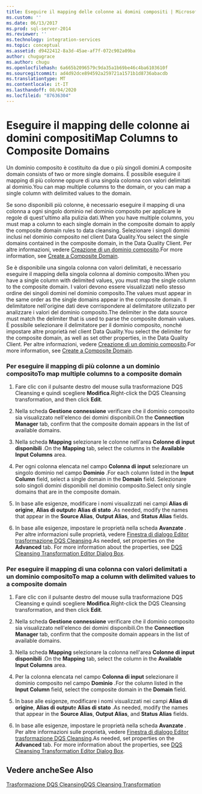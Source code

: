 ```yaml
---
title: Eseguire il mapping delle colonne ai domini compositi | Microsoft Docs
ms.custom: ''
ms.date: 06/13/2017
ms.prod: sql-server-2014
ms.reviewer: ''
ms.technology: integration-services
ms.topic: conceptual
ms.assetid: d9422412-8a3d-45ae-af7f-072c902a09ba
author: chugugrace
ms.author: chugu
ms.openlocfilehash: 6a665b2096579c9da35a1b69be46c4ba6103610f
ms.sourcegitcommit: ad4d92dce894592a259721a1571b1d8736abacdb
ms.translationtype: MT
ms.contentlocale: it-IT
ms.lasthandoff: 08/04/2020
ms.locfileid: "87636304"
---
```

# <a name="map-columns-to-composite-domains"></a><span data-ttu-id="98e62-102">Eseguire il mapping delle colonne ai domini compositi</span><span class="sxs-lookup"><span data-stu-id="98e62-102">Map Columns to Composite Domains</span></span>
  <span data-ttu-id="98e62-103">Un dominio composito è costituito da due o più singoli domini.</span><span class="sxs-lookup"><span data-stu-id="98e62-103">A composite domain consists of two or more single domains.</span></span> <span data-ttu-id="98e62-104">È possibile eseguire il mapping di più colonne oppure di una singola colonna con valori delimitati al dominio.</span><span class="sxs-lookup"><span data-stu-id="98e62-104">You can map multiple columns to the domain, or you can map a single column with delimited values to the domain.</span></span>  
  
 <span data-ttu-id="98e62-105">Se sono disponibili più colonne, è necessario eseguire il mapping di una colonna a ogni singolo dominio nel dominio composito per applicare le regole di quest'ultimo alla pulizia dati.</span><span class="sxs-lookup"><span data-stu-id="98e62-105">When you have multiple columns, you must map a column to each single domain in the composite domain to apply the composite domain rules to data cleansing.</span></span> <span data-ttu-id="98e62-106">Selezionare i singoli domini inclusi nel dominio composito nel client Data Quality.</span><span class="sxs-lookup"><span data-stu-id="98e62-106">You select the single domains contained in the composite domain, in the Data Quality Client.</span></span> <span data-ttu-id="98e62-107">Per altre informazioni, vedere [Creazione di un dominio composito](../../../data-quality-services/create-a-composite-domain.md).</span><span class="sxs-lookup"><span data-stu-id="98e62-107">For more information, see [Create a Composite Domain](../../../data-quality-services/create-a-composite-domain.md).</span></span>  
  
 <span data-ttu-id="98e62-108">Se è disponibile una singola colonna con valori delimitati, è necessario eseguire il mapping della singola colonna al dominio composito.</span><span class="sxs-lookup"><span data-stu-id="98e62-108">When you have a single column with delimited values, you must map the single column to the composite domain.</span></span> <span data-ttu-id="98e62-109">I valori devono essere visualizzati nello stesso ordine dei singoli domini nel dominio composito.</span><span class="sxs-lookup"><span data-stu-id="98e62-109">The values must appear in the same order as the single domains appear in the composite domain.</span></span> <span data-ttu-id="98e62-110">Il delimitatore nell'origine dati deve corrispondere al delimitatore utilizzato per analizzare i valori del dominio composito.</span><span class="sxs-lookup"><span data-stu-id="98e62-110">The delimiter in the data source must match the delimiter that is used to parse the composite domain values.</span></span> <span data-ttu-id="98e62-111">È possibile selezionare il delimitatore per il dominio composito, nonché impostare altre proprietà nel client Data Quality.</span><span class="sxs-lookup"><span data-stu-id="98e62-111">You select the delimiter for the composite domain, as well as set other properties, in the Data Quality Client.</span></span> <span data-ttu-id="98e62-112">Per altre informazioni, vedere [Creazione di un dominio composito](../../../data-quality-services/create-a-composite-domain.md).</span><span class="sxs-lookup"><span data-stu-id="98e62-112">For more information, see [Create a Composite Domain](../../../data-quality-services/create-a-composite-domain.md).</span></span>  
  
### <a name="to-map-multiple-columns-to-a-composite-domain"></a><span data-ttu-id="98e62-113">Per eseguire il mapping di più colonne a un dominio composito</span><span class="sxs-lookup"><span data-stu-id="98e62-113">To map multiple columns to a composite domain</span></span>  
  
1.  <span data-ttu-id="98e62-114">Fare clic con il pulsante destro del mouse sulla trasformazione DQS Cleansing e quindi scegliere **Modifica**.</span><span class="sxs-lookup"><span data-stu-id="98e62-114">Right-click the DQS Cleansing transformation, and then click **Edit**.</span></span>  
  
2.  <span data-ttu-id="98e62-115">Nella scheda **Gestione connessione** verificare che il dominio composito sia visualizzato nell'elenco dei domini disponibili.</span><span class="sxs-lookup"><span data-stu-id="98e62-115">On the **Connection Manager** tab, confirm that the composite domain appears in the list of available domains.</span></span>  
  
3.  <span data-ttu-id="98e62-116">Nella scheda **Mapping** selezionare le colonne nell'area **Colonne di input disponibili** .</span><span class="sxs-lookup"><span data-stu-id="98e62-116">On the **Mapping** tab, select the columns in the **Available Input Columns** area.</span></span>  
  
4.  <span data-ttu-id="98e62-117">Per ogni colonna elencata nel campo **Colonna di input** selezionare un singolo dominio nel campo **Dominio** .</span><span class="sxs-lookup"><span data-stu-id="98e62-117">For each column listed in the **Input Column** field, select a single domain in the **Domain** field.</span></span> <span data-ttu-id="98e62-118">Selezionare solo singoli domini disponibili nel dominio composito.</span><span class="sxs-lookup"><span data-stu-id="98e62-118">Select only single domains that are in the composite domain.</span></span>  
  
5.  <span data-ttu-id="98e62-119">In base alle esigenze, modificare i nomi visualizzati nei campi **Alias di origine**, **Alias di output**e **Alias di stato** .</span><span class="sxs-lookup"><span data-stu-id="98e62-119">As needed, modify the names that appear in the **Source Alias**, **Output Alias**, and **Status Alias** fields.</span></span>  
  
6.  <span data-ttu-id="98e62-120">In base alle esigenze, impostare le proprietà nella scheda **Avanzate** . Per altre informazioni sulle proprietà, vedere [Finestra di dialogo Editor trasformazione DQS Cleansing](../../dqs-cleansing-transformation-editor-dialog-box.md).</span><span class="sxs-lookup"><span data-stu-id="98e62-120">As needed, set properties on the **Advanced** tab. For more information about the properties, see [DQS Cleansing Transformation Editor Dialog Box](../../dqs-cleansing-transformation-editor-dialog-box.md).</span></span>  
  
### <a name="to-map-a-column-with-delimited-values-to-a-composite-domain"></a><span data-ttu-id="98e62-121">Per eseguire il mapping di una colonna con valori delimitati a un dominio composito</span><span class="sxs-lookup"><span data-stu-id="98e62-121">To map a column with delimited values to a composite domain</span></span>  
  
1.  <span data-ttu-id="98e62-122">Fare clic con il pulsante destro del mouse sulla trasformazione DQS Cleansing e quindi scegliere **Modifica**.</span><span class="sxs-lookup"><span data-stu-id="98e62-122">Right-click the DQS Cleansing transformation, and then click **Edit**.</span></span>  
  
2.  <span data-ttu-id="98e62-123">Nella scheda **Gestione connessione** verificare che il dominio composito sia visualizzato nell'elenco dei domini disponibili.</span><span class="sxs-lookup"><span data-stu-id="98e62-123">On the **Connection Manager** tab, confirm that the composite domain appears in the list of available domains.</span></span>  
  
3.  <span data-ttu-id="98e62-124">Nella scheda **Mapping** selezionare la colonna nell'area **Colonne di input disponibili** .</span><span class="sxs-lookup"><span data-stu-id="98e62-124">On the **Mapping** tab, select the column in the **Available Input Columns** area.</span></span>  
  
4.  <span data-ttu-id="98e62-125">Per la colonna elencata nel campo **Colonna di input** selezionare il dominio composito nel campo **Dominio** .</span><span class="sxs-lookup"><span data-stu-id="98e62-125">For the column listed in the **Input Column** field, select the composite domain in the **Domain** field.</span></span>  
  
5.  <span data-ttu-id="98e62-126">In base alle esigenze, modificare i nomi visualizzati nei campi **Alias di origine**, **Alias di output**e **Alias di stato** .</span><span class="sxs-lookup"><span data-stu-id="98e62-126">As needed, modify the names that appear in the **Source Alias**, **Output Alias**, and **Status Alias** fields.</span></span>  
  
6.  <span data-ttu-id="98e62-127">In base alle esigenze, impostare le proprietà nella scheda **Avanzate** . Per altre informazioni sulle proprietà, vedere [Finestra di dialogo Editor trasformazione DQS Cleansing](../../dqs-cleansing-transformation-editor-dialog-box.md).</span><span class="sxs-lookup"><span data-stu-id="98e62-127">As needed, set properties on the **Advanced** tab. For more information about the properties, see [DQS Cleansing Transformation Editor Dialog Box](../../dqs-cleansing-transformation-editor-dialog-box.md).</span></span>  
  
## <a name="see-also"></a><span data-ttu-id="98e62-128">Vedere anche</span><span class="sxs-lookup"><span data-stu-id="98e62-128">See Also</span></span>  
 [<span data-ttu-id="98e62-129">Trasformazione DQS Cleansing</span><span class="sxs-lookup"><span data-stu-id="98e62-129">DQS Cleansing Transformation</span></span>](dqs-cleansing-transformation.md)  
  
  
